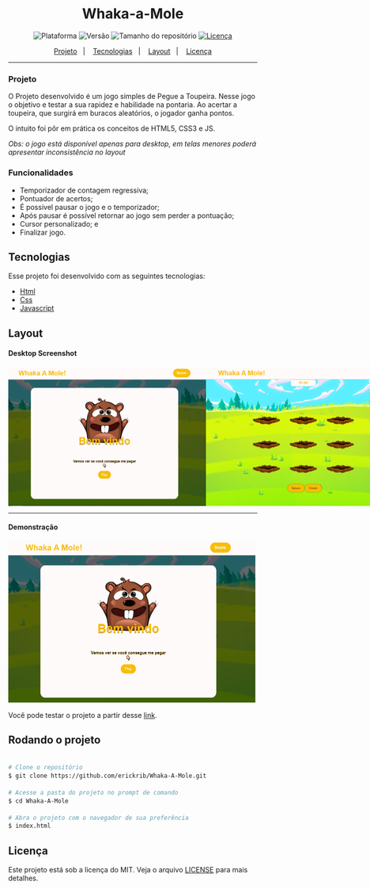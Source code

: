 <h1 align="center">
  Whaka-a-Mole
</h1>
<p align="center">
    <img alt="Plataforma" src="https://img.shields.io/static/v1?label=Plataforma&message=PC&color=f8be00&labelColor=f1ce58">
    <img alt ="Versão" src="https://img.shields.io/static/v1?label=Vers%C3%A3o&message=1.1&color=f8be00&labelColor=f1ce58">
    <img alt="Tamanho do repositório" src="https://img.shields.io/github/repo-size/erickrib/Whaka-A-Mole?color=f8be00&labelColor=f1ce58">
    <a href="https://github.com/NyctibiusVII/Dev.Finances/blob/master/LICENSE">
        <img alt="Licença" src="https://img.shields.io/static/v1?label=License&message=MIT&color=f8be00&labelColor=f1ce58">
    </a>
</p>
<p align="center">
    <a href="#projeto">Projeto</a>&nbsp;&nbsp;&nbsp;|&nbsp;&nbsp;&nbsp;
    <a href="#tecnologias">Tecnologias</a>&nbsp;&nbsp;&nbsp;|&nbsp;&nbsp;&nbsp;
    <a href="#layout">Layout</a>&nbsp;&nbsp;&nbsp;|&nbsp;&nbsp;&nbsp;
    <a href="#licença">Licença</a>
</p>

<hr>

### Projeto
<p>O Projeto desenvolvido é um jogo simples de Pegue a Toupeira. Nesse jogo o objetivo e testar a sua rapidez e habilidade na pontaria. Ao acertar a toupeira, que surgirá em buracos aleatórios, o jogador ganha pontos.</p>
<p> O intuito foi pôr em prática os conceitos de HTML5, CSS3 e JS.</p>
<p><em>Obs: o jogo está disponível apenas para desktop, em telas menores poderá apresentar inconsistência no layout</em></p>

### Funcionalidades
* Temporizador de contagem regressiva;
* Pontuador de acertos;
* É possivel pausar o jogo e o temporizador;
* Após pausar é possível retornar ao jogo sem perder a pontuação;
* Cursor personalizado; e
* Finalizar jogo. 

## Tecnologias
Esse projeto foi desenvolvido com as seguintes tecnologias:

- [Html](https://pt.wikipedia.org/wiki/HTML)
- [Css](https://pt.wikipedia.org/wiki/Cascading_Style_Sheets)
- [Javascript](https://pt.wikipedia.org/wiki/JavaScript)

## Layout
#### Desktop Screenshot
<div style="display: flex; flex-direction: 'column'; align-items: 'center';">
<!-- Responsive, 1440 x 900, 50% (Laptop L - 1440px)-->
    <img src="./.github/desktop-index-null.png" width="400px">
    <img src="./.github/desktop-index.png" width="400px">
</div>
<hr>

#### Demonstração
<div>
<img  src="./.github/game-whaka-a-mole.gif" width="500px">
</div>
<p>Você pode testar o projeto a partir desse <a href="https://whaka-a-mole.netlify.app/">link</a>.

## Rodando o projeto

```bash

# Clone o repositório
$ git clone https://github.com/erickrib/Whaka-A-Mole.git

# Acesse a pasta do projeto no prompt de comando
$ cd Whaka-A-Mole

# Abra o projeto com o navegador de sua preferência
$ index.html
```
## Licença
Este projeto está sob a licença do MIT. Veja o arquivo [LICENSE](https://github.com/erickrib/Whaka-A-Mole/blob/main/LICENSE) para mais detalhes.
